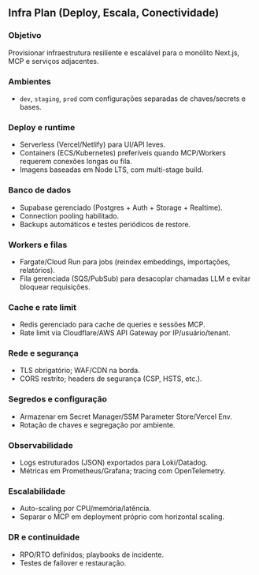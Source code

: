 ## Infra Plan (Deploy, Escala, Conectividade)

### Objetivo
Provisionar infraestrutura resiliente e escalável para o monólito Next.js, MCP e serviços adjacentes.

### Ambientes
- `dev`, `staging`, `prod` com configurações separadas de chaves/secrets e bases.

### Deploy e runtime
- Serverless (Vercel/Netlify) para UI/API leves.
- Containers (ECS/Kubernetes) preferíveis quando MCP/Workers requerem conexões longas ou fila.
- Imagens baseadas em Node LTS, com multi-stage build.

### Banco de dados
- Supabase gerenciado (Postgres + Auth + Storage + Realtime).
- Connection pooling habilitado.
- Backups automáticos e testes periódicos de restore.

### Workers e filas
- Fargate/Cloud Run para jobs (reindex embeddings, importações, relatórios).
- Fila gerenciada (SQS/PubSub) para desacoplar chamadas LLM e evitar bloquear requisições.

### Cache e rate limit
- Redis gerenciado para cache de queries e sessões MCP.
- Rate limit via Cloudflare/AWS API Gateway por IP/usuário/tenant.

### Rede e segurança
- TLS obrigatório; WAF/CDN na borda.
- CORS restrito; headers de segurança (CSP, HSTS, etc.).

### Segredos e configuração
- Armazenar em Secret Manager/SSM Parameter Store/Vercel Env.
- Rotação de chaves e segregação por ambiente.

### Observabilidade
- Logs estruturados (JSON) exportados para Loki/Datadog.
- Métricas em Prometheus/Grafana; tracing com OpenTelemetry.

### Escalabilidade
- Auto-scaling por CPU/memória/latência.
- Separar o MCP em deployment próprio com horizontal scaling.

### DR e continuidade
- RPO/RTO definidos; playbooks de incidente.
- Testes de failover e restauração.


